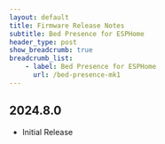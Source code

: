 ```yaml
---
layout: default
title: Firmware Release Notes
subtitle: Bed Presence for ESPHome
header_type: post
show_breadcrumb: true
breadcrumb_list:
    - label: Bed Presence for ESPHome
      url: /bed-presence-mk1
---
```


## 2024.8.0
- Initial Release
